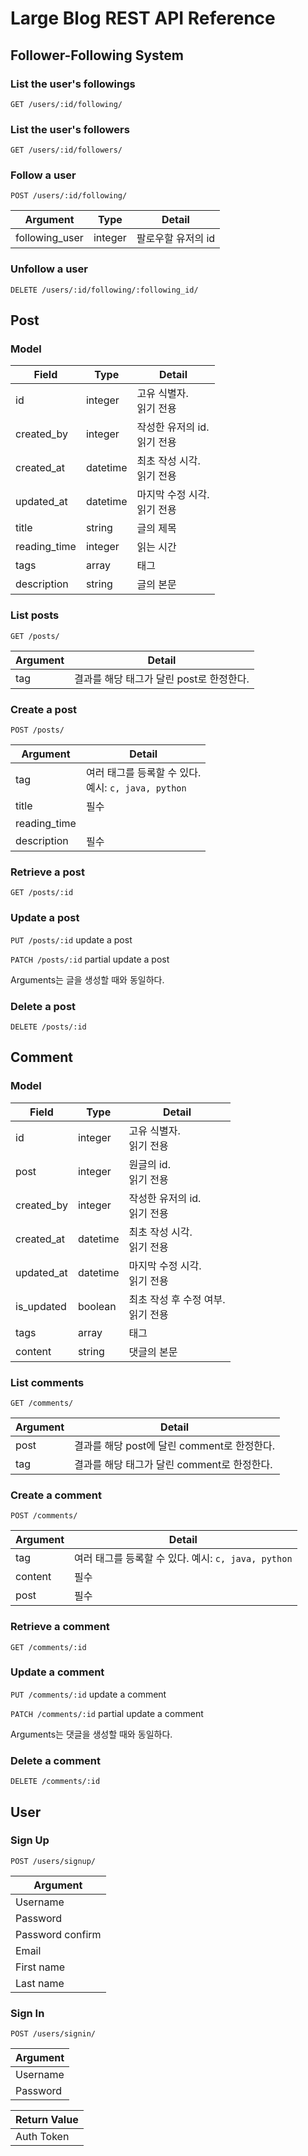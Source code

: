 # Large Blog REST API Reference

## Follower-Following System

### List the user's followings

`GET /users/:id/following/`

### List the user's followers

`GET /users/:id/followers/`

### Follow a user

`POST /users/:id/following/`

| Argument       | Type    | Detail      |
|----------------|---------|-------------|
| following_user | integer | 팔로우할 유저의 id |

### Unfollow a user

`DELETE /users/:id/following/:following_id/`

## Post

### Model

| Field        | Type     | Detail                |
|--------------|----------|-----------------------|
| id           | integer  | 고유 식별자.<br/>읽기 전용     |
| created_by   | integer  | 작성한 유저의 id.<br/>읽기 전용 |
| created_at   | datetime | 최초 작성 시각.<br/>읽기 전용   |
| updated_at   | datetime | 마지막 수정 시각.<br/>읽기 전용  |
| title        | string   | 글의 제목                 |
| reading_time | integer  | 읽는 시간                 |
| tags         | array    | 태그                    |
| description  | string   | 글의 본문                 |


### List posts

`GET /posts/`

| Argument | Detail                    |
|----------|---------------------------|
| tag      | 결과를 해당 태그가 달린 post로 한정한다. |

### Create a post

`POST /posts/`

| Argument     | Detail                                     |
|--------------|--------------------------------------------|
| tag          | 여러 태그를 등록할 수 있다.<br/>예시: `c, java, python` |
| title        | 필수                                         |
| reading_time |                                            |
| description  | 필수                                         |

### Retrieve a post

`GET /posts/:id`

### Update a post

`PUT /posts/:id` update a post

`PATCH /posts/:id` partial update a post

Arguments는 글을 생성할 때와 동일하다.

### Delete a post

`DELETE /posts/:id`

## Comment

### Model

| Field      | Type     | Detail                   |
|------------|----------|--------------------------|
| id         | integer  | 고유 식별자.<br/>읽기 전용        |
| post       | integer  | 원글의 id.<br/>읽기 전용        |
| created_by | integer  | 작성한 유저의 id.<br/>읽기 전용    |
| created_at | datetime | 최초 작성 시각.<br/>읽기 전용      |
| updated_at | datetime | 마지막 수정 시각.<br/>읽기 전용     |
| is_updated | boolean  | 최초 작성 후 수정 여부.<br/>읽기 전용 |
| tags       | array    | 태그                       |
| content    | string   | 댓글의 본문                   |


### List comments

`GET /comments/`

| Argument | Detail                         |
|----------|--------------------------------|
| post     | 결과를 해당 post에 달린 comment로 한정한다. |
| tag      | 결과를 해당 태그가 달린 comment로 한정한다.   |

### Create a comment

`POST /comments/`

| Argument    | Detail                                 |
|-------------|----------------------------------------|
| tag         | 여러 태그를 등록할 수 있다. 예시: `c, java, python` |
| content     | 필수                                     |
| post        | 필수                                     |

### Retrieve a comment

`GET /comments/:id`

### Update a comment

`PUT /comments/:id` update a comment

`PATCH /comments/:id` partial update a comment

Arguments는 댓글을 생성할 때와 동일하다.

### Delete a comment

`DELETE /comments/:id`

## User

### Sign Up

`POST /users/signup/`

| Argument         |
|------------------|
| Username         |
| Password         |
| Password confirm |
| Email            |
| First name       |
| Last name        |

### Sign In

`POST /users/signin/`

| Argument         |
|------------------|
| Username         |
| Password         |

| Return Value |
|--------------|
| Auth Token   |